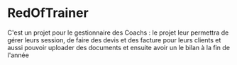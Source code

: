 # RedOfTrainer
C'est un projet pour le gestionnaire des Coachs : le projet leur permettra de gérer leurs session, de faire des devis et des facture pour leurs clients et aussi pouvoir uploader des documents et ensuite avoir un le bilan à la fin de l'année
